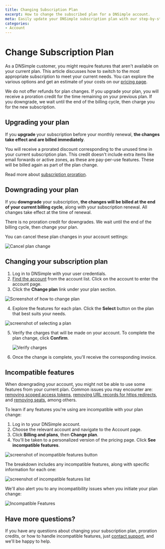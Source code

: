 ```yaml
---
title: Changing Subscription Plan
excerpt: How to change the subscribed plan for a DNSimple account.
meta: Easily update your DNSimple subscription plan with our step-by-step guide. Learn how to manage your account and choose the right plan for your needs.
categories:
- Account
---
```


# Change Subscription Plan

As a DNSimple customer, you might require features that aren't available on your current plan. This article discusses how to switch to the most appropriate subscription to meet your current needs. You can explore the various options and get an estimate of your costs on our [pricing page](https://dnsimple.com/pricing).

<info>
We do not offer refunds for plan changes. If you upgrade your plan, you will receive a proration credit for the time remaining on your previous plan. If you downgrade, we wait until the end of the billing cycle, then charge you for the new subscription.
</info>

## Upgrading your plan

If you **upgrade** your subscription before your monthly renewal, **the changes take effect and are billed immediately**.

You will receive a prorated discount corresponding to the unused time in your current subscription plan. This credit doesn't include extra items like email forwards or active zones, as these are pay-per-use features. These will be billed again as part of the plan change.

Read more about [subscription proration](/articles/understanding-invoice/#proration).

## Downgrading your plan

If you **downgrade** your subscription, **the changes will be billed at the end of your current billing cycle**, along with your subscription renewal. All changes take effect at the time of renewal.

There is no proration credit for downgrades. We wait until the end of the billing cycle, then change your plan.

You can cancel these plan changes in your account settings:

![Cancel plan change](/files/account-billing-cancel-plan-change.png)


## Changing your subscription plan

1.  Log in to DNSimple with your user credentials.
2.  [Find the account](https://dnsimple.com/user) from the account list. Click on the account to enter the account page.
3.  Click the **Change plan** link under your plan section.

![Screenshot of how to change plan](/files/change-plan-screenshot.png)

4.  Explore the features for each plan. Click the **Select** button on the plan that best suits your needs.

![screenshot of selecting a plan](/files/select-plan-screenshot.png)

5.  Verify the charges that will be made on your account. To complete the plan change, click **Confirm**.

    ![Verify charges](/files/change-plan-3.png)

6.  Once the change is complete, you'll receive the corresponding invoice.

## Incompatible features

When downgrading your account, you might not be able to use some features from your current plan. Common issues you may encounter are: [removing scoped access tokens](/articles/api-access-token/#removing-an-account-access-token), [removing URL records for https redirects](/articles/manage-url-record/#removing-a-url-record), and [removing seats](/articles/managing-seats/#decreasing-the-number-of-seats), among others.

<div class="section-steps" markdown="1">
To learn if any features you're using are incompatible with your plan change:

1. Log in to your DNSimple account.
1. Choose the relevant account and navigate to the Account page.
1. Click **Billing and plans**, then **Change plan**.
1. You'll be taken to a personalized version of the pricing page. Click **See incompatible features**.

![screenshot of incompatible features button](/files/incompatable-features-screenshot.png)

The breakdown includes any incompatible features, along with specific information for each one:

![screenshot of incompatible features list](/files/incompatable-features-list-screenshot.png)

We'll also alert you to any incompatibility issues when you initiate your plan change:

![Incompatible Features](/files/account-billing-incompatible-features.png)

</div>

## Have more questions?
If you have any questions about changing your subscription plan, proration credits, or how to handle incompatible features, just [contact support](https://dnsimple.com/feedback), and we'll be happy to help.
